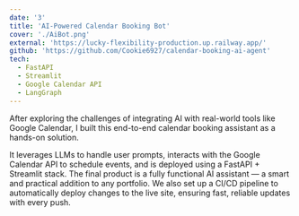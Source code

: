 ```yaml
---
date: '3'
title: 'AI-Powered Calendar Booking Bot'
cover: './AiBot.png'
external: 'https://lucky-flexibility-production.up.railway.app/'
github: 'https://github.com/Cookie6927/calendar-booking-ai-agent'
tech:
  - FastAPI
  - Streamlit
  - Google Calendar API
  - LangGraph
---
```


After exploring the challenges of integrating AI with real-world tools like Google Calendar, I built this end-to-end calendar booking assistant as a hands-on solution.

It leverages LLMs to handle user prompts, interacts with the Google Calendar API to schedule events, and is deployed using a FastAPI + Streamlit stack.
The final product is a fully functional AI assistant — a smart and practical addition to any portfolio.
We also set up a CI/CD pipeline to automatically deploy changes to the live site, ensuring fast, reliable updates with every push.

